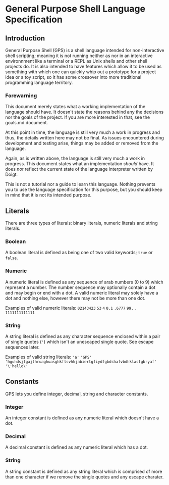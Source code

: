 # General Purpose Shell Language Specification

## Introduction

General Purpose Shell (GPS) is a shell language intended for non-interactive shell scripting; meaning it is not running neither as nor in an interactive environnment like a terminal or a REPL as Unix shells and other shell projects do. It is also intended to have features which allow it to be used as something with which one can quickly whip out a prototype for a project idea or a toy script, so it has some crossover into more traditional programming language territory.

### Forewarning
This document merely states what a working implementation of the language should have. It doesn't state the reasons behind any the decisions nor the goals of the project. If you are more interested in that, see the goals.md document.

At this point in time, the language is still very much a work in progress and thus, the details written here may not be final. As issues encountered during development and testing arise, things may be added or removed from the language.

Again, as is written above, the language is still very much a work in progress. This document states what an implementation _should_ have. It does _not_ reflect the current state of the language interpreter written by Doigt.

This is not a tutorial nor a guide to learn this language. Nothing prevents you to use the language specification for this purpose, but you should keep in mind that it is not its intended purpose.

## Literals

There are three types of literals: binary literals, numeric literals and string literals.

### Boolean

A boolean literal is defined as being one of two valid keywords; `true` or `false`.

### Numeric

A numeric literal is defined as any sequence of arab numbers (0 to 9) which represent a number. The number sequence may optionally contain a dot and may begin or end with a dot. A valid numeric literal may solely have a dot and nothing else, however there may not be more than one dot.

Examples of valid numeric literals:
`02143423`
`53`
`4`
`0.1`
`.6777`
`99.`
`.`
`1111111111111`

### String

A string literal is defined as any character sequence enclosed within a pair of single quotes (`'`) which isn't an unescaped single quote. See escape sequences later.

Examples of valid string literals:
`'a'`
`'GPS'`
`'hguhdsjfgajthruaghuasghkflsvhkjabiertgfiydfgbdshafvbdhklasfgbryaf'`
`'\'hello\'`

## Constants

GPS lets you define integer, decimal, string and character constants.

### Integer

An integer constant is defined as any numeric literal which doesn't have a dot.

### Decimal

A decimal constant is defined as any numeric literal which has a dot.

### String

A string constant is defined as any string literal which is comprised of more than one character if we remove the single quotes and any escape charater.


